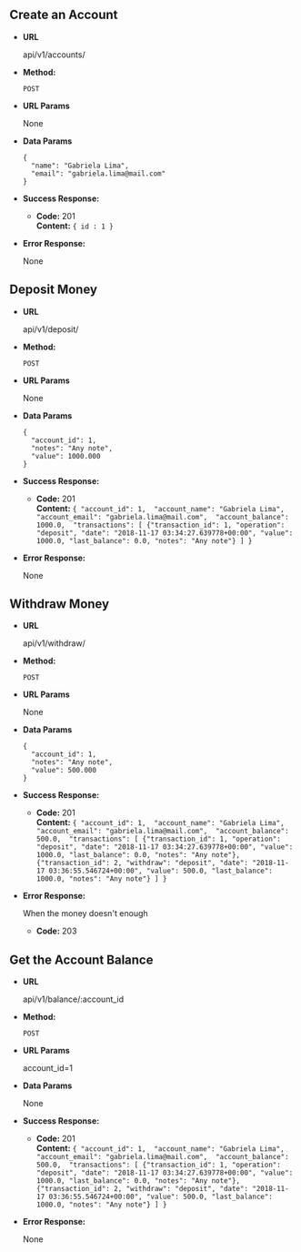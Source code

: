 **Create an Account**
----
* **URL**

  api/v1/accounts/

* **Method:**

  `POST`
  
*  **URL Params**

   None
 
* **Data Params**

  ```
  {
    "name": "Gabriela Lima",
    "email": "gabriela.lima@mail.com"
  }
  ```

* **Success Response:**

  * **Code:** 201 <br />
    **Content:** `{ id : 1 }`
 
* **Error Response:**

  None

**Deposit Money**
----
* **URL**

  api/v1/deposit/

* **Method:**

  `POST`
  
*  **URL Params**

   None
 
* **Data Params**

  ```
  {
    "account_id": 1,
    "notes": "Any note",
    "value": 1000.000
  }
  ```

* **Success Response:**

  * **Code:** 201 <br />
    **Content:** 
    `{
        "account_id": 1, 
        "account_name": "Gabriela Lima", 
        "account_email": "gabriela.lima@mail.com", 
        "account_balance": 1000.0, 
        "transactions": [
          {"transaction_id": 1, "operation": "deposit", "date": "2018-11-17 03:34:27.639778+00:00", "value": 1000.0, "last_balance": 0.0, "notes": "Any note"}
        ]
    }`
 
* **Error Response:**

  None


**Withdraw Money**
----
* **URL**

  api/v1/withdraw/

* **Method:**

  `POST`
  
*  **URL Params**

   None
 
* **Data Params**

  ```
  {
    "account_id": 1,
    "notes": "Any note",
    "value": 500.000
  }
  ```

* **Success Response:**

  * **Code:** 201 <br />
    **Content:** 
    `{
        "account_id": 1, 
        "account_name": "Gabriela Lima", 
        "account_email": "gabriela.lima@mail.com", 
        "account_balance": 500.0, 
        "transactions": [
          {"transaction_id": 1, "operation": "deposit", "date": "2018-11-17 03:34:27.639778+00:00", "value": 1000.0, "last_balance": 0.0, "notes": "Any note"},
          {"transaction_id": 2, "withdraw": "deposit", "date": "2018-11-17 03:36:55.546724+00:00", "value": 500.0, "last_balance": 1000.0, "notes": "Any note"}
        ]
    }`
 
* **Error Response:**

  When the money doesn't enough

  * **Code:** 203 <br />

**Get the Account Balance**
----
* **URL**

  api/v1/balance/:account_id

* **Method:**

  `POST`
  
*  **URL Params**

   account_id=1
 
* **Data Params**

  None
  
* **Success Response:**

  * **Code:** 201 <br />
    **Content:** `{
        "account_id": 1, 
        "account_name": "Gabriela Lima", 
        "account_email": "gabriela.lima@mail.com", 
        "account_balance": 500.0, 
        "transactions": [
          {"transaction_id": 1, "operation": "deposit", "date": "2018-11-17 03:34:27.639778+00:00", "value": 1000.0, "last_balance": 0.0, "notes": "Any note"},
          {"transaction_id": 2, "withdraw": "deposit", "date": "2018-11-17 03:36:55.546724+00:00", "value": 500.0, "last_balance": 1000.0, "notes": "Any note"}
        ]
    }`
 
* **Error Response:**

  None
